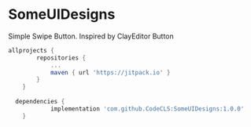 # SomeUIDesigns
Simple Swipe Button. Inspired by ClayEditor Button

```groovy
allprojects {
		repositories {
			...
			maven { url 'https://jitpack.io' }
		}
	}
  
  dependencies {
	        implementation 'com.github.CodeCLS:SomeUIDesigns:1.0.0'
	}

```
